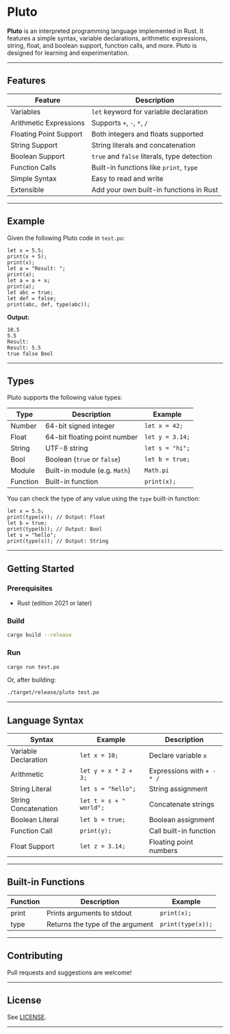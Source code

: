 # Pluto

**Pluto** is an interpreted programming language implemented in Rust. It features a simple syntax, variable declarations, arithmetic expressions, string, float, and boolean support, function calls, and more. Pluto is designed for learning and experimentation.

---

## Features

| Feature                | Description                                      |
|------------------------|--------------------------------------------------|
| Variables              | `let` keyword for variable declaration           |
| Arithmetic Expressions | Supports `+`, `-`, `*`, `/`                      |
| Floating Point Support | Both integers and floats supported               |
| String Support         | String literals and concatenation                |
| Boolean Support        | `true` and `false` literals, type detection      |
| Function Calls         | Built-in functions like `print`, `type`          |
| Simple Syntax          | Easy to read and write                           |
| Extensible             | Add your own built-in functions in Rust          |

---

## Example

Given the following Pluto code in `test.po`:

```pluto
let x = 5.5;
print(x + 5);
print(x);
let a = "Result: ";
print(a);
let a = a + x;
print(a);
let abc = true;
let def = false;
print(abc, def, type(abc));
```

**Output:**
```
10.5
5.5
Result: 
Result: 5.5
true false Bool
```

---

## Types

Pluto supports the following value types:

| Type    | Description                        | Example         |
|---------|------------------------------------|-----------------|
| Number  | 64-bit signed integer              | `let x = 42;`   |
| Float   | 64-bit floating point number       | `let y = 3.14;` |
| String  | UTF-8 string                       | `let s = "hi";` |
| Bool    | Boolean (`true` or `false`)        | `let b = true;` |
| Module  | Built-in module (e.g. `Math`)      | `Math.pi`       |
| Function| Built-in function                  | `print(x);`     |

You can check the type of any value using the `type` built-in function:

```pluto
let x = 5.5;
print(type(x)); // Output: Float
let b = true;
print(type(b)); // Output: Bool
let s = "hello";
print(type(s)); // Output: String
```

---

## Getting Started

### Prerequisites

- Rust (edition 2021 or later)

### Build

```sh
cargo build --release
```

### Run

```sh
cargo run test.po
```

Or, after building:

```sh
./target/release/pluto test.po
```

---

## Language Syntax

| Syntax                | Example                        | Description                     |
|-----------------------|--------------------------------|---------------------------------|
| Variable Declaration  | `let x = 10;`                  | Declare variable `x`            |
| Arithmetic            | `let y = x * 2 + 3;`           | Expressions with `+ - * /`      |
| String Literal        | `let s = "hello";`             | String assignment               |
| String Concatenation  | `let t = s + " world";`        | Concatenate strings             |
| Boolean Literal       | `let b = true;`                | Boolean assignment              |
| Function Call         | `print(y);`                    | Call built-in function          |
| Float Support         | `let z = 3.14;`                | Floating point numbers          |

---

## Built-in Functions

| Function | Description                        | Example                |
|----------|------------------------------------|------------------------|
| print    | Prints arguments to stdout         | `print(x);`            |
| type     | Returns the type of the argument   | `print(type(x));`      |

---

## Contributing

Pull requests and suggestions are welcome!

---

## License

See [LICENSE](LICENSE).

---
